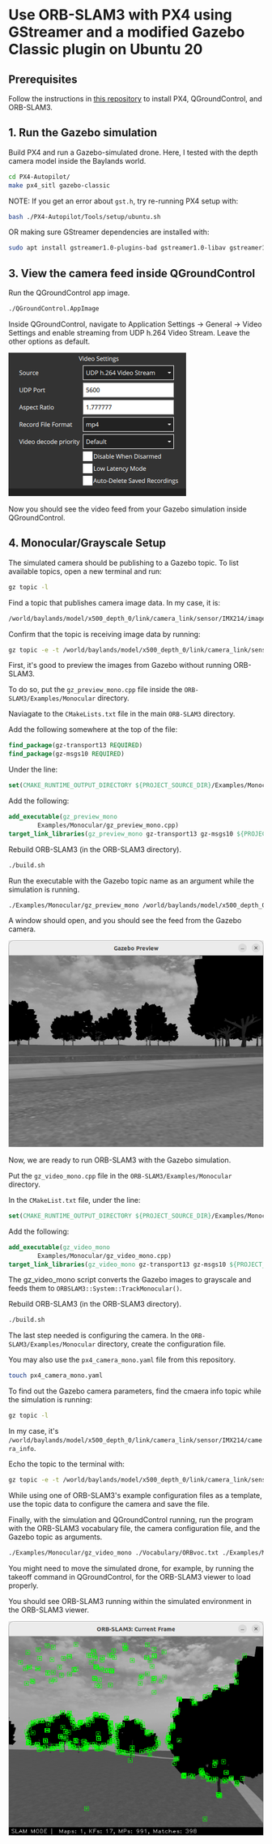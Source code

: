 # Use ORB-SLAM3 with PX4 using GStreamer and a modified Gazebo Classic plugin on Ubuntu 20


## Prerequisites
Follow the instructions in [this repository](https://github.com/damiankryzia71/orbslam3-px4-qgc-ubuntu/tree/ubuntu20) to install PX4, QGroundControl, and ORB-SLAM3.

## 1. Run the Gazebo simulation
Build PX4 and run a Gazebo-simulated drone. Here, I tested with the depth camera model inside the Baylands world.
```bash
cd PX4-Autopilot/
make px4_sitl gazebo-classic
```
NOTE: If you get an error about `gst.h`, try re-running PX4 setup with:
```bash
bash ./PX4-Autopilot/Tools/setup/ubuntu.sh
```
OR making sure GStreamer dependencies are installed with:
```bash
sudo apt install gstreamer1.0-plugins-bad gstreamer1.0-libav gstreamer1.0-gl -y
```

## 3. View the camera feed inside QGroundControl
Run the QGroundControl app image.
```bash
./QGroundControl.AppImage
```
Inside QGroundControl, navigate to Application Settings -> General -> Video Settings and enable streaming from UDP h.264 Video Stream.
Leave the other options as default.

![QGC Settings](https://github.com/damiankryzia71/orbslam3-gz-ubuntu22/blob/1434da47aa1d87834c4a4d755039aa4110919705/screenshots/Screenshot%20from%202025-04-01%2018-06-33.png)

Now you should see the video feed from your Gazebo simulation inside QGroundControl.

## 4. Monocular/Grayscale Setup
The simulated camera should be publishing to a Gazebo topic. To list available topics, open a new terminal and run:
```bash
gz topic -l
```
Find a topic that publishes camera image data. In my case, it is:
```bash
/world/baylands/model/x500_depth_0/link/camera_link/sensor/IMX214/image
```
Confirm that the topic is receiving image data by running:
```bash
gz topic -e -t /world/baylands/model/x500_depth_0/link/camera_link/sensor/IMX214/image
```
First, it's good to preview the images from Gazebo without running ORB-SLAM3.

To do so, put the `gz_preview_mono.cpp` file inside the `ORB-SLAM3/Examples/Monocular` directory.

Naviagate to the `CMakeLists.txt` file in the main `ORB-SLAM3` directory.

Add the following somewhere at the top of the file:
```cmake
find_package(gz-transport13 REQUIRED)
find_package(gz-msgs10 REQUIRED)
```
Under the line:
```cmake
set(CMAKE_RUNTIME_OUTPUT_DIRECTORY ${PROJECT_SOURCE_DIR}/Examples/Monocular)
```
Add the following:
```cmake
add_executable(gz_preview_mono
        Examples/Monocular/gz_preview_mono.cpp)
target_link_libraries(gz_preview_mono gz-transport13 gz-msgs10 ${PROJECT_NAME})
```
Rebuild ORB-SLAM3 (in the ORB-SLAM3 directory).
```bash
./build.sh
```
Run the executable with the Gazebo topic name as an argument while the simulation is running.
```bash
./Examples/Monocular/gz_preview_mono /world/baylands/model/x500_depth_0/link/camera_link/sensor/IMX214/image
```
A window should open, and you should see the feed from the Gazebo camera.

![Gazebo Preview Mono](https://github.com/damiankryzia71/orbslam3-gz-ubuntu22/blob/6e42ab974aca4b9628ace8618b3cfea9a7614ded/screenshots/Screenshot%20from%202025-04-01%2020-49-08.png)

Now, we are ready to run ORB-SLAM3 with the Gazebo simulation.

Put the `gz_video_mono.cpp` file in the `ORB-SLAM3/Examples/Monocular` directory.

In the `CMakeList.txt` file, under the line:
```cmake
set(CMAKE_RUNTIME_OUTPUT_DIRECTORY ${PROJECT_SOURCE_DIR}/Examples/Monocular)
```
Add the following:
```cmake
add_executable(gz_video_mono
        Examples/Monocular/gz_video_mono.cpp)
target_link_libraries(gz_video_mono gz-transport13 gz-msgs10 ${PROJECT_NAME})
```
The gz_video_mono script converts the Gazebo images to grayscale and feeds them to `ORBSLAM3::System::TrackMonocular()`.

Rebuild ORB-SLAM3 (in the ORB-SLAM3 directory).
```bash
./build.sh
```

The last step needed is configuring the camera. In the `ORB-SLAM3/Examples/Monocular` directory, create the configuration file.

You may also use the `px4_camera_mono.yaml` file from this repository.
```bash
touch px4_camera_mono.yaml
```
To find out the Gazebo camera parameters, find the cmaera info topic while the simulation is running:
```bash
gz topic -l
```
In my case, it's `/world/baylands/model/x500_depth_0/link/camera_link/sensor/IMX214/camera_info`.

Echo the topic to the terminal with:
```bash
gz topic -e -t /world/baylands/model/x500_depth_0/link/camera_link/sensor/IMX214/camera_info
```
While using one of ORB-SLAM3's example configuration files as a template, use the topic data to configure the camera and save the file.

Finally, with the simulation and QGroundControl running, run the program with the ORB-SLAM3 vocabulary file, the camera configuration file, and the Gazebo topic as arguments.
```bash
./Examples/Monocular/gz_video_mono ./Vocabulary/ORBvoc.txt ./Examples/Monocular/px4_camera_mono.yaml /world/baylands/model/x500_depth_0/link/camera_link/sensor/IMX214/image
```
You might need to move the simulated drone, for example, by running the takeoff command in QGroundControl, for the ORB-SLAM3 viewer to load properly.

You should see ORB-SLAM3 running within the simulated environment in the ORB-SLAM3 viewer.

![ORB-SLAM3 Viewer Mono](https://github.com/damiankryzia71/orbslam3-gz-ubuntu22/blob/71b52f816e1c0693b1930a2f86232f5bcdc629fc/screenshots/Screenshot%20from%202025-04-01%2021-13-42.png)
